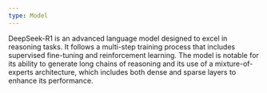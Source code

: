 ```yaml
---
type: Model
---
```


DeepSeek-R1 is an advanced language model designed to excel in reasoning tasks. It follows a multi-step training process that includes supervised fine-tuning and reinforcement learning. The model is notable for its ability to generate long chains of reasoning and its use of a mixture-of-experts architecture, which includes both dense and sparse layers to enhance its performance.